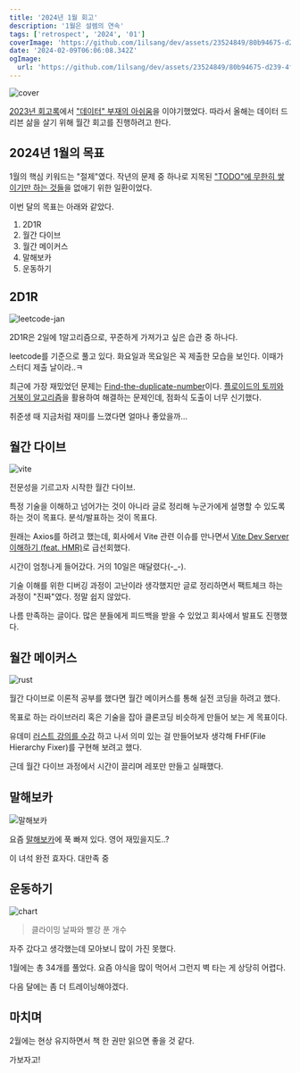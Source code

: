 ```yaml
---
title: '2024년 1월 회고'
description: '1월은 설렘의 연속'
tags: ['retrospect', '2024', '01']
coverImage: 'https://github.com/1ilsang/dev/assets/23524849/80b94675-d239-4f77-917d-52211a6a878d'
date: '2024-02-09T06:06:08.342Z'
ogImage:
  url: 'https://github.com/1ilsang/dev/assets/23524849/80b94675-d239-4f77-917d-52211a6a878d'
---
```


![cover](https://github.com/1ilsang/dev/assets/23524849/994f1e84-c960-47fc-91ab-f97faccbde37 'cover')

[2023년 회고록](/posts/retrospect/2023)에서 <u>"데이터" 부재의 아쉬움</u>을 이야기했었다. 따라서 올해는 데이터 드리븐 삶을 살기 위해 월간 회고를 진행하려고 한다.

## 2024년 1월의 목표

1월의 핵심 키워드는 "절제"였다. 작년의 문제 중 하나로 지목된 <u>"TODO"에 무한히 쌓이기만 하는 것들</u>을 없애기 위한 일환이었다.

이번 달의 목표는 아래와 같았다.

1. 2D1R
2. 월간 다이브
3. 월간 메이커스
4. 말해보카
5. 운동하기

## 2D1R

![leetcode-jan](https://github.com/1ilsang/dev/assets/23524849/c03b18bc-adce-4f74-8278-e88216c1c973 'h-s s')

2D1R은 2일에 1알고리즘으로, 꾸준하게 가져가고 싶은 습관 중 하나다.

leetcode를 기준으로 풀고 있다. 화요일과 목요일은 꼭 제출한 모습을 보인다. 이때가 스터디 제출 날이라..ㅋ

최근에 가장 재밌었던 문제는 [Find-the-duplicate-number](https://leetcode.com/problems/find-the-duplicate-number/description/)이다. [플로이드의 토끼와 거북이 알고리즘](https://dev.to/alisabaj/floyd-s-tortoise-and-hare-algorithm-finding-a-cycle-in-a-linked-list-39af)을 활용하여 해결하는 문제인데, 점화식 도출이 너무 신기했다.

취준생 때 지금처럼 재미를 느꼈다면 얼마나 좋았을까...

## 월간 다이브

![vite](https://github.com/1ilsang/dev/assets/23524849/132b52c7-3c2b-4554-b0fb-8ec5f3193d7a 's')

전문성을 기르고자 시작한 월간 다이브.

특정 기술을 이해하고 넘어가는 것이 아니라 글로 정리해 누군가에게 설명할 수 있도록 하는 것이 목표다. 분석/발표하는 것이 목표다.

원래는 Axios를 하려고 했는데, 회사에서 Vite 관련 이슈를 만나면서 [Vite Dev Server 이해하기 (feat. HMR)](/posts/js/dev-server)로 급선회했다.

시간이 엄청나게 들어갔다. 거의 10일은 매달렸다(-\_-).

기술 이해를 위한 디버깅 과정이 고난이라 생각했지만 글로 정리하면서 팩트체크 하는 과정이 "진짜"였다. 정말 쉽지 않았다.

나름 만족하는 글이다. 많은 분들에게 피드백을 받을 수 있었고 회사에서 발표도 진행했다.

## 월간 메이커스

![rust](https://github.com/1ilsang/dev/assets/23524849/39229def-f330-447e-8b6f-77926a7d18e9)

월간 다이브로 이론적 공부를 했다면 월간 메이커스를 통해 실전 코딩을 하려고 했다.

목표로 하는 라이브러리 혹은 기술을 잡아 클론코딩 비슷하게 만들어 보는 게 목표이다.

유데미 [러스트 강의를 수강](https://1ilsang.dev/posts/rust/udemy-rust-programming) 하고 나서 의미 있는 걸 만들어보자 생각해 FHF(File Hierarchy Fixer)를 구현해 보려고 했다.

근데 월간 다이브 과정에서 시간이 끌리며 레포만 만들고 실패했다.

## 말해보카

![말해보카](https://github.com/1ilsang/dev/assets/23524849/551c8c96-336b-47bf-8d09-ef575b6a9e24)

요즘 [말해보카](https://epop.ai/ko)에 푹 빠져 있다. 영어 재밌을지도..?

이 녀석 완전 효자다. 대만족 중

## 운동하기

![chart](https://github.com/1ilsang/dev/assets/23524849/042647fa-bbba-4017-baf5-e6b427ce0245)

> 클라이밍 날짜와 빨강 푼 개수

자주 갔다고 생각했는데 모아보니 많이 가진 못했다.

1월에는 총 34개를 풀었다. 요즘 야식을 많이 먹어서 그런지 벽 타는 게 상당히 어렵다.

다음 달에는 좀 더 트레이닝해야겠다.

## 마치며

2월에는 현상 유지하면서 책 한 권만 읽으면 좋을 것 같다.

가보자고!

